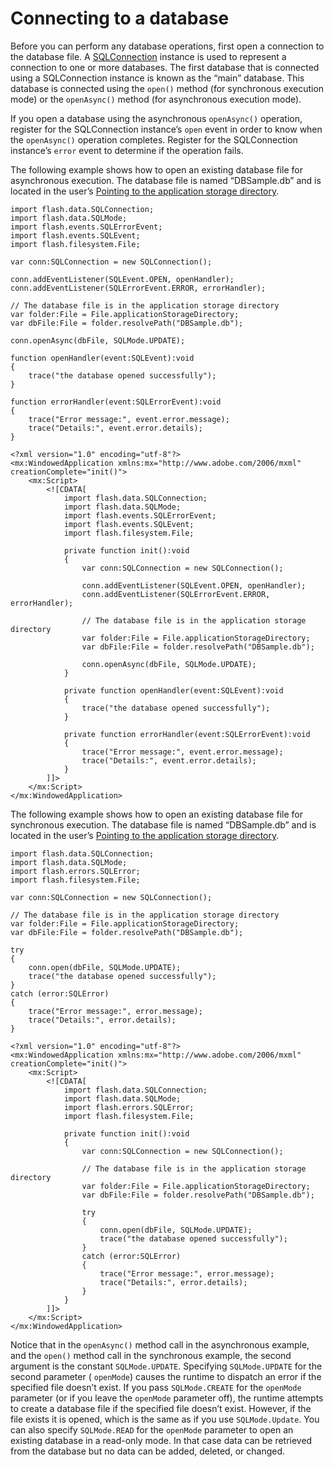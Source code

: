# Connecting to a database

<div>

Before you can perform any database operations, first open a connection to the
database file. A
[SQLConnection](http://help.adobe.com/en_US/Flash/CS5/AS3LR/flash/data/SQLConnection.html)
instance is used to represent a connection to one or more databases. The first
database that is connected using a SQLConnection instance is known as the “main”
database. This database is connected using the `open()` method (for synchronous
execution mode) or the `openAsync()` method (for asynchronous execution mode).

If you open a database using the asynchronous `openAsync()` operation, register
for the SQLConnection instance’s `open` event in order to know when the
`openAsync()` operation completes. Register for the SQLConnection instance’s
`error` event to determine if the operation fails.

The following example shows how to open an existing database file for
asynchronous execution. The database file is named “DBSample.db” and is located
in the user’s
[Pointing to the application storage directory](WS5b3ccc516d4fbf351e63e3d118676a4c56-7fc6.html).

    import flash.data.SQLConnection;
    import flash.data.SQLMode;
    import flash.events.SQLErrorEvent;
    import flash.events.SQLEvent;
    import flash.filesystem.File;

    var conn:SQLConnection = new SQLConnection();

    conn.addEventListener(SQLEvent.OPEN, openHandler);
    conn.addEventListener(SQLErrorEvent.ERROR, errorHandler);

    // The database file is in the application storage directory
    var folder:File = File.applicationStorageDirectory;
    var dbFile:File = folder.resolvePath("DBSample.db");

    conn.openAsync(dbFile, SQLMode.UPDATE);

    function openHandler(event:SQLEvent):void
    {
    	trace("the database opened successfully");
    }

    function errorHandler(event:SQLErrorEvent):void
    {
    	trace("Error message:", event.error.message);
    	trace("Details:", event.error.details);
    }

    <?xml version="1.0" encoding="utf-8"?>
    <mx:WindowedApplication xmlns:mx="http://www.adobe.com/2006/mxml" creationComplete="init()">
    	<mx:Script>
    		<![CDATA[
    			import flash.data.SQLConnection;
    			import flash.data.SQLMode;
    			import flash.events.SQLErrorEvent;
    			import flash.events.SQLEvent;
    			import flash.filesystem.File;

    			private function init():void
    			{
    				var conn:SQLConnection = new SQLConnection();

    				conn.addEventListener(SQLEvent.OPEN, openHandler);
    				conn.addEventListener(SQLErrorEvent.ERROR, errorHandler);

    				// The database file is in the application storage directory
    				var folder:File = File.applicationStorageDirectory;
    				var dbFile:File = folder.resolvePath("DBSample.db");

    				conn.openAsync(dbFile, SQLMode.UPDATE);
    			}

    			private function openHandler(event:SQLEvent):void
    			{
    				trace("the database opened successfully");
    			}

    			private function errorHandler(event:SQLErrorEvent):void
    			{
    				trace("Error message:", event.error.message);
    				trace("Details:", event.error.details);
    			}
    		]]>
    	</mx:Script>
    </mx:WindowedApplication>

The following example shows how to open an existing database file for
synchronous execution. The database file is named “DBSample.db” and is located
in the user’s
[Pointing to the application storage directory](WS5b3ccc516d4fbf351e63e3d118676a4c56-7fc6.html).

    import flash.data.SQLConnection;
    import flash.data.SQLMode;
    import flash.errors.SQLError;
    import flash.filesystem.File;

    var conn:SQLConnection = new SQLConnection();

    // The database file is in the application storage directory
    var folder:File = File.applicationStorageDirectory;
    var dbFile:File = folder.resolvePath("DBSample.db");

    try
    {
    	conn.open(dbFile, SQLMode.UPDATE);
    	trace("the database opened successfully");
    }
    catch (error:SQLError)
    {
    	trace("Error message:", error.message);
    	trace("Details:", error.details);
    }

    <?xml version="1.0" encoding="utf-8"?>
    <mx:WindowedApplication xmlns:mx="http://www.adobe.com/2006/mxml" creationComplete="init()">
    	<mx:Script>
    		<![CDATA[
    			import flash.data.SQLConnection;
    			import flash.data.SQLMode;
    			import flash.errors.SQLError;
    			import flash.filesystem.File;

    			private function init():void
    			{
    				var conn:SQLConnection = new SQLConnection();

    				// The database file is in the application storage directory
    				var folder:File = File.applicationStorageDirectory;
    				var dbFile:File = folder.resolvePath("DBSample.db");

    				try
    				{
    					conn.open(dbFile, SQLMode.UPDATE);
    					trace("the database opened successfully");
    				}
    				catch (error:SQLError)
    				{
    					trace("Error message:", error.message);
    					trace("Details:", error.details);
    				}
    			}
    		]]>
    	</mx:Script>
    </mx:WindowedApplication>

Notice that in the `openAsync()` method call in the asynchronous example, and
the `open()` method call in the synchronous example, the second argument is the
constant `SQLMode.UPDATE`. Specifying `SQLMode.UPDATE` for the second parameter
( `openMode`) causes the runtime to dispatch an error if the specified file
doesn’t exist. If you pass `SQLMode.CREATE` for the `openMode` parameter (or if
you leave the `openMode` parameter off), the runtime attempts to create a
database file if the specified file doesn’t exist. However, if the file exists
it is opened, which is the same as if you use `SQLMode.Update`. You can also
specify `SQLMode.READ` for the `openMode` parameter to open an existing database
in a read-only mode. In that case data can be retrieved from the database but no
data can be added, deleted, or changed.

</div>

<div>

<div>

</div>

</div>
